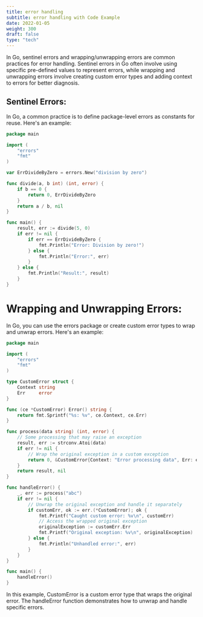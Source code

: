 ```yaml
---
title: error handling
subtitle: error handling with Code Example  
date: 2022-01-05
weight: 300
draft: false
type: "tech"
---
```

In Go, sentinel errors and wrapping/unwrapping errors are common practices for error handling. Sentinel errors in Go often involve using specific pre-defined values to represent errors, while wrapping and unwrapping errors involve creating custom error types and adding context to errors for better diagnosis.

## Sentinel Errors:
In Go, a common practice is to define package-level errors as constants for reuse. Here's an example:

```go
package main

import (
	"errors"
	"fmt"
)

var ErrDivideByZero = errors.New("division by zero")

func divide(a, b int) (int, error) {
	if b == 0 {
		return 0, ErrDivideByZero
	}
	return a / b, nil
}

func main() {
	result, err := divide(5, 0)
	if err != nil {
		if err == ErrDivideByZero {
			fmt.Println("Error: Division by zero!")
		} else {
			fmt.Println("Error:", err)
		}
	} else {
		fmt.Println("Result:", result)
	}
}
```


# Wrapping and Unwrapping Errors:
In Go, you can use the errors package or create custom error types to wrap and unwrap errors. Here's an example:

```go
package main

import (
	"errors"
	"fmt"
)

type CustomError struct {
	Context string
	Err     error
}

func (ce *CustomError) Error() string {
	return fmt.Sprintf("%s: %v", ce.Context, ce.Err)
}

func process(data string) (int, error) {
	// Some processing that may raise an exception
	result, err := strconv.Atoi(data)
	if err != nil {
		// Wrap the original exception in a custom exception
		return 0, &CustomError{Context: "Error processing data", Err: err}
	}
	return result, nil
}

func handleError() {
	_, err := process("abc")
	if err != nil {
		// Unwrap the original exception and handle it separately
		if customErr, ok := err.(*CustomError); ok {
			fmt.Printf("Caught custom error: %v\n", customErr)
			// Access the wrapped original exception
			originalException := customErr.Err
			fmt.Printf("Original exception: %v\n", originalException)
		} else {
			fmt.Println("Unhandled error:", err)
		}
	}
}

func main() {
	handleError()
}
```

In this example, CustomError is a custom error type that wraps the original error. The handleError function demonstrates how to unwrap and handle specific errors.

